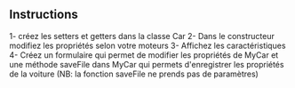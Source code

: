 Instructions
---

1- créez les setters et getters dans la classe Car
2- Dans le constructeur modifiez les propriétés selon votre moteurs
3- Affichez les caractéristiques
4- Créez un formulaire qui permet de modifier les propriétés de MyCar et une méthode saveFile dans MyCar qui permets d'enregistrer les propriétés de la voiture (NB: la fonction saveFile ne prends pas de paramètres) 